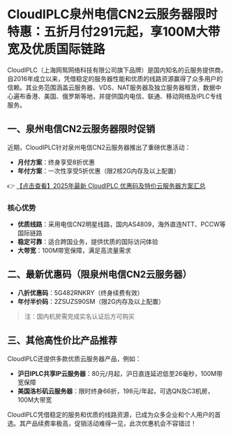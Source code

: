 # CloudIPLC泉州电信CN2云服务器限时特惠：五折月付291元起，享100M大带宽及优质国际链路

CloudIPLC（上海网鸳网络科技有限公司旗下品牌）是国内知名的云服务提供商，自2016年成立以来，凭借稳定的服务器性能和优质的线路资源赢得了众多用户的信赖。其业务范围涵盖云服务器、VDS、NAT服务器及独立服务器租赁，数据中心遍布香港、美国、俄罗斯等地，并提供国内电信、联通、移动网络及IPLC专线服务。

## 一、泉州电信CN2云服务器限时促销

近期，CloudIPLC针对泉州电信CN2云服务器推出了重磅优惠活动：

- **月付方案**：终身享受8折优惠
- **年付方案**：一次性享受5折优惠（限2核2G内存及以上配置）

👉 [【点击查看】2025年最新 CloudIPLC 优惠码及特价云服务器方案汇总](https://bit.ly/cloudiplc)

### 核心优势
- **优质线路**：采用电信CN2明星线路，国内AS4809，海外直连NTT、PCCW等国际链路
- **稳定可靠**：适合跨国业务，提供优质的国际访问体验
- **大带宽**：100M带宽保障，满足高流量需求

## 二、最新优惠码（限泉州电信CN2云服务器）

- **八折优惠码**：5G482RNKRY（终身续费有效）
- **年付半价码**：2ZSUZS90SM（限2G内存及以上配置）

> 注：国内机房需完成实名认证后方可购买

## 三、其他高性价比产品推荐

CloudIPLC还提供多款优质云服务器产品，例如：

- **沪日IPLC共享IP云服务器**：80元/月起，沪日直连延迟低至26毫秒，100M带宽保障
- **美国洛杉矶云服务器**：限时终身66折，198元/年起，可选QN及C3机房，100M大带宽

CloudIPLC凭借稳定的服务和优质的线路资源，已成为众多企业和个人用户的首选。其产品续费率极高，促销活动难得一见，此次优惠机会不容错过！